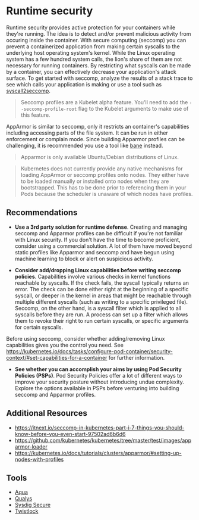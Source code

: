 # Runtime security 
Runtime security provides active protection for your containers while they're running.  The idea is to detect and/or prevent malicious activity from occuring inside the container. With secure computing (seccomp) you can prevent a containerized application from making certain syscalls to the underlying host operating system's kernel. While the Linux operating system has a few hundred system calls, the lion's share of them are not necessary for running containers. By restricting what syscalls can be made by a container, you can effectively decrease your application's attack surface. To get started with seccomp, analyze the results of a stack trace to see which calls your application is making or use a tool such as [syscall2seccomp](https://github.com/antitree/syscall2seccomp).

> Seccomp profiles are a Kubelet alpha feature.  You'll need to add the `--seccomp-profile-root` flag to the Kubelet arguments to make use of this feature. 

AppArmor is similar to seccomp, only it restricts an container's capabilities including accessing parts of the file system. It can be run in either enforcement or complain mode. Since building Apparmor profiles can be challenging, it is recommended you use a tool like [bane](https://github.com/genuinetools/bane) instead. 

> Apparmor is only available Ubuntu/Debian distributions of Linux. 

> Kubernetes does not currently provide any native mechanisms for loading AppArmor or seccomp profiles onto nodes.  They either have to be loaded manually or installed onto nodes when they are bootstrapped.  This has to be done prior to referencing them in your Pods because the scheduler is unaware of which nodes have profiles. 

## Recommendations
+ **Use a 3rd party solution for runtime defense**. Creating and managing seccomp and Apparmor profiles can be difficult if you're not familiar with Linux security.  If you don't have the time to become proficient, consider using a commercial solution.  A lot of them have moved beyond static profiles like Apparmor and seccomp and have begun using machine learning to block or alert on suspicious activity. 

+ **Consider add/dropping Linux capabilities before writing seccomp policies**. Capabilities involve various checks in kernel functions reachable by syscalls. If the check fails, the syscall typically returns an error. The check can be done either right at the beginning of a specific syscall, or deeper in the kernel in areas that might be reachable through multiple different syscalls (such as writing to a specific privileged file).  Seccomp, on the other hand, is a syscall filter which is applied to all syscalls before they are run. A process can set up a filter which allows them to revoke their right to run certain syscalls, or specific arguments for certain syscalls. 

Before using seccomp, consider whether adding/removing Linux capabilities gives you the control you need. See https://kubernetes.io/docs/tasks/configure-pod-container/security-context/#set-capabilities-for-a-container for further information. 

+ **See whether you can accomplish your aims by using Pod Security Policies (PSPs)**. Pod Security Policies offer a lot of different ways to improve your security posture without introducing undue complexity.  Explore the options available in PSPs before venturing into building seccomp and Apparmor profiles. 

## Additional Resources
+ https://itnext.io/seccomp-in-kubernetes-part-i-7-things-you-should-know-before-you-even-start-97502ad6b6d6
+ https://github.com/kubernetes/kubernetes/tree/master/test/images/apparmor-loader
+ https://kubernetes.io/docs/tutorials/clusters/apparmor/#setting-up-nodes-with-profiles

## Tools
+ [Aqua](https://www.aquasec.com/products/aqua-cloud-native-security-platform/)
+ [Qualys](https://www.qualys.com/apps/container-security/)
+ [Sysdig Secure](https://sysdig.com/products/kubernetes-security/)
+ [Twistlock](https://www.twistlock.com/platform/runtime-defense/)